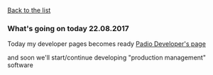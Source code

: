 [Back to the list](.)

### What's going on today 22.08.2017

Today my developer pages becomes ready [Padio Developer's page](http://jolappi.github.io)

and soon we'll start/continue developing "production management" software
